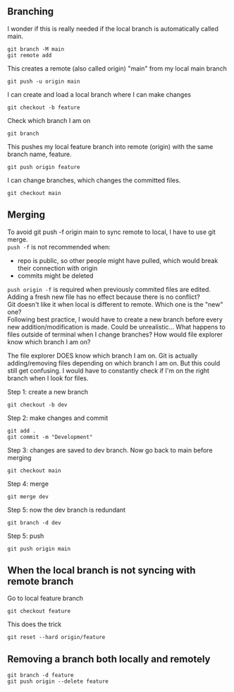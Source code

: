 ## Branching
I wonder if this is really needed if the local branch is automatically called main.  
```
git branch -M main
git remote add
```

This creates a remote (also called origin) "main" from my local main branch   
```
git push -u origin main
```

I can create and load a local branch where I can make changes  
```
git checkout -b feature
```

Check which branch I am on  
```
git branch
```

This pushes my local feature branch into remote (origin) with the same branch name, feature.  
```
git push origin feature
```

I can change branches, which changes the committed files.  
```
git checkout main
```

## Merging
To avoid git push -f origin main to sync remote to local, I have to use git merge.  
`push -f` is not recommended when: 
- repo is public, so other people might have pulled, which would break their connection with origin
- commits might be deleted

`push origin -f` is required when previously commited files are edited.  
Adding a fresh new file has no effect because there is no conflict?   
Git doesn't like it when local is different to remote. Which one is the "new" one?  
Following best practice, I would have to create a new branch before every new addition/modification is made. Could be unrealistic... 
What happens to files outside of terminal when I change branches? How would file explorer know which branch I am on?
  
The file explorer DOES know which branch I am on. Git is actually adding/removing files depending on which branch I am on. 
But this could still get confusing. I would have to constantly check if I'm on the right branch when I look for files. 

Step 1: create a new branch  
```
git checkout -b dev
```

Step 2: make changes and commit  
```
git add . 
git commit -m "Development"
```
Step 3: changes are saved to dev branch. Now go back to main before merging  
```
git checkout main
```

Step 4: merge  
```
git merge dev
```

Step 5: now the dev branch is redundant  
```
git branch -d dev
```

Step 5: push  
```
git push origin main
```

## When the local branch is not syncing with remote branch
Go to local feature branch  
```
git checkout feature
``` 

This does the trick  
```
git reset --hard origin/feature
```

## Removing a branch both locally and remotely
```
git branch -d feature
git push origin --delete feature
```


